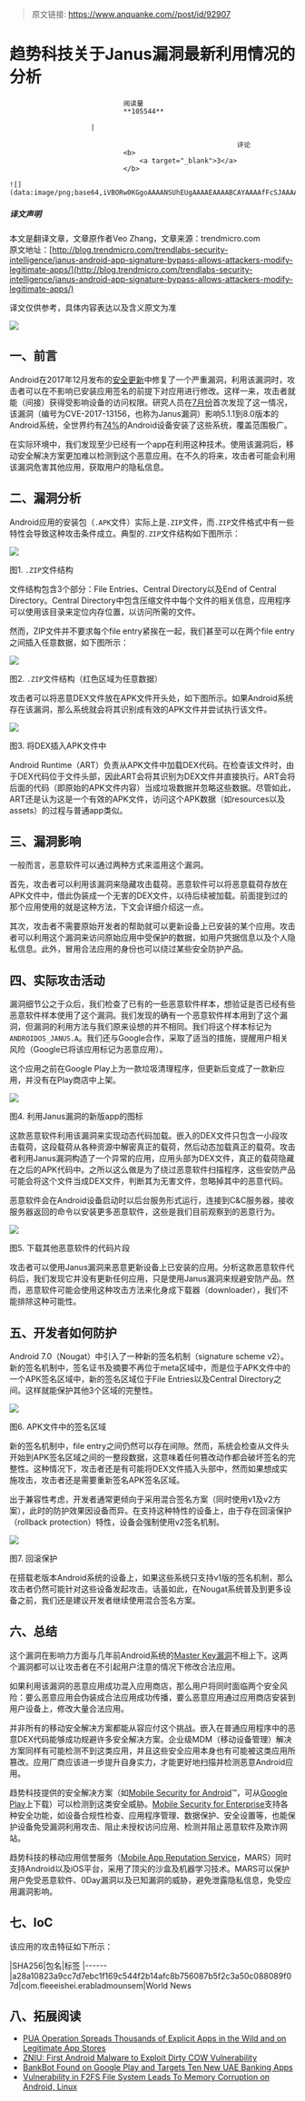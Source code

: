 > 原文链接: https://www.anquanke.com//post/id/92907 


# 趋势科技关于Janus漏洞最新利用情况的分析


                                阅读量   
                                **105544**
                            
                        |
                        
                                                            评论
                                <b>
                                    <a target="_blank">3</a>
                                </b>
                                                                                                                                    ![](data:image/png;base64,iVBORw0KGgoAAAANSUhEUgAAAAEAAAABCAYAAAAfFcSJAAAAAXNSR0IArs4c6QAAAARnQU1BAACxjwv8YQUAAAAJcEhZcwAADsQAAA7EAZUrDhsAAAANSURBVBhXYzh8+PB/AAffA0nNPuCLAAAAAElFTkSuQmCC)
                                                                                            



##### 译文声明

本文是翻译文章，文章原作者Veo Zhang，文章来源：trendmicro.com
                                <br>原文地址：[http://blog.trendmicro.com/trendlabs-security-intelligence/janus-android-app-signature-bypass-allows-attackers-modify-legitimate-apps/](http://blog.trendmicro.com/trendlabs-security-intelligence/janus-android-app-signature-bypass-allows-attackers-modify-legitimate-apps/)

译文仅供参考，具体内容表达以及含义原文为准

[![](https://p4.ssl.qhimg.com/t01dc2195a8d874c77a.jpg)](https://p4.ssl.qhimg.com/t01dc2195a8d874c77a.jpg)



## 一、前言

Android在2017年12月发布的[安全更新](https://source.android.com/security/bulletin/2017-12-01)中修复了一个严重漏洞，利用该漏洞时，攻击者可以在不影响已安装应用签名的前提下对应用进行修改。这样一来，攻击者就能（间接）获得受影响设备的访问权限。研究人员在[7月份](https://www.guardsquare.com/en/blog/new-android-vulnerability-allows-attackers-modify-apps-without-affecting-their-signatures)首次发现了这一情况，该漏洞（编号为CVE-2017-13156，也称为Janus漏洞）影响5.1.1到8.0版本的Android系统，全世界约有[74%](https://developer.android.com/about/dashboards/index.html)的Android设备安装了这些系统，覆盖范围极广。

在实际环境中，我们发现至少已经有一个app在利用这种技术。使用该漏洞后，移动安全解决方案更加难以检测到这个恶意应用。在不久的将来，攻击者可能会利用该漏洞危害其他应用，获取用户的隐私信息。



## 二、漏洞分析

Android应用的安装包（`.APK`文件）实际上是`.ZIP`文件，而`.ZIP`文件格式中有一些特性会导致这种攻击条件成立。典型的`.ZIP`文件结构如下图所示：

[![](https://p1.ssl.qhimg.com/t0104c39ab0013935c5.png)](https://p1.ssl.qhimg.com/t0104c39ab0013935c5.png)

图1. `.ZIP`文件结构

文件结构包含3个部分：File Entries、Central Directory以及End of Central Directory。Central Directory中包含压缩文件中每个文件的相关信息，应用程序可以使用该目录来定位内存位置，以访问所需的文件。

然而，ZIP文件并不要求每个file entry紧挨在一起，我们甚至可以在两个file entry之间插入任意数据，如下图所示：

[![](https://p0.ssl.qhimg.com/t018f9a7d9781b56ee3.png)](https://p0.ssl.qhimg.com/t018f9a7d9781b56ee3.png)

图2. `.ZIP`文件结构（红色区域为任意数据）

攻击者可以将恶意DEX文件放在APK文件开头处，如下图所示。如果Android系统存在该漏洞，那么系统就会将其识别成有效的APK文件并尝试执行该文件。

[![](https://p2.ssl.qhimg.com/t013ba0f6304859f50d.png)](https://p2.ssl.qhimg.com/t013ba0f6304859f50d.png)

图3. 将DEX插入APK文件中

Android Runtime（ART）负责从APK文件中加载DEX代码。在检查该文件时，由于DEX代码位于文件头部，因此ART会将其识别为DEX文件并直接执行。ART会将后面的代码（即原始的APK文件内容）当成垃圾数据并忽略这些数据。尽管如此，ART还是认为这是一个有效的APK文件，访问这个APK数据（如resources以及assets）的过程与普通app类似。



## 三、漏洞影响

一般而言，恶意软件可以通过两种方式来滥用这个漏洞。

首先，攻击者可以利用该漏洞来隐藏攻击载荷。恶意软件可以将恶意载荷存放在APK文件中，借此伪装成一个无害的DEX文件，以待后续被加载。前面提到过的那个应用使用的就是这种方法，下文会详细介绍这一点。

其次，攻击者不需要原始开发者的帮助就可以更新设备上已安装的某个应用。攻击者可以利用这个漏洞来访问原始应用中受保护的数据，如用户凭据信息以及个人隐私信息。此外，冒用合法应用的身份也可以绕过某些安全防护产品。



## 四、实际攻击活动

漏洞细节公之于众后，我们检查了已有的一些恶意软件样本，想验证是否已经有些恶意软件样本使用了这个漏洞。我们发现的确有一个恶意软件样本用到了这个漏洞，但漏洞的利用方法与我们原来设想的并不相同。我们将这个样本标记为`ANDROIDOS_JANUS.A`。我们还与Google合作，采取了适当的措施，提醒用户相关风险（Google已将该应用标记为恶意应用）。

这个应用之前在Google Play上为一款垃圾清理程序，但更新后变成了一款新应用，并没有在Play商店中上架。

[![](https://p3.ssl.qhimg.com/t01d0ba5cbc12268f92.png)](https://p3.ssl.qhimg.com/t01d0ba5cbc12268f92.png)

图4. 利用Janus漏洞的新版app的图标

这款恶意软件利用该漏洞来实现动态代码加载。嵌入的DEX文件只包含一小段攻击载荷，这段载荷从各种资源中解密真正的载荷，然后动态加载真正的载荷。攻击者利用Janus漏洞构造了一个异常的应用，应用头部为DEX文件，真正的载荷隐藏在之后的APK代码中。之所以这么做是为了绕过恶意软件扫描程序，这些安防产品可能会将这个文件当成DEX文件，判断其为无害文件，忽略掉其中的恶意代码。

恶意软件会在Android设备启动时以后台服务形式运行，连接到C&amp;C服务器，接收服务器返回的命令以安装更多恶意软件，这些是我们目前观察到的恶意行为。

[![](https://p3.ssl.qhimg.com/t01897e1edb953244f9.png)](https://p3.ssl.qhimg.com/t01897e1edb953244f9.png)

图5. 下载其他恶意软件的代码片段

攻击者可以使用Janus漏洞来恶意更新设备上已安装的应用。分析这款恶意软件代码后，我们发现它并没有更新任何应用，只是使用Janus漏洞来规避安防产品。然而，恶意软件可能会使用这种攻击方法来化身成下载器（downloader），我们不能排除这种可能性。



## 五、开发者如何防护

Android 7.0（Nougat）中引入了一种新的签名机制（signature scheme v2）。新的签名机制中，签名证书及摘要不再位于meta区域中，而是位于APK文件中的一个APK签名区域中，新的签名区域位于File Entries以及Central Directory之间。这样就能保护其他3个区域的完整性。

[![](https://p0.ssl.qhimg.com/t014c0280ff290c4536.png)](https://p0.ssl.qhimg.com/t014c0280ff290c4536.png)

图6. APK文件中的签名区域

新的签名机制中，file entry之间仍然可以存在间隙。然而，系统会检查从文件头开始到APK签名区域之间的一整段数据，这意味着任何篡改动作都会破坏签名的完整性。这种情况下，攻击者还是有可能将DEX文件插入头部中，然而如果想成实施攻击，攻击者还是需要重新签名APK签名区域。

出于兼容性考虑，开发者通常更倾向于采用混合签名方案（同时使用v1及v2方案），此时的防护效果因设备而异。在支持这种特性的设备上，由于存在回滚保护（rollback protection）特性，设备会强制使用v2签名机制。

[![](https://p3.ssl.qhimg.com/t0129cbdbc3cb879bc5.png)](https://p3.ssl.qhimg.com/t0129cbdbc3cb879bc5.png)

图7. 回滚保护

在搭载老版本Android系统的设备上，如果这些系统只支持v1版的签名机制，那么攻击者仍然可能针对这些设备发起攻击。话虽如此，在Nougat系统普及到更多设备之前，我们还是建议开发者继续使用混合签名方案。



## 六、总结

这个漏洞在影响力方面与几年前Android系统的[Master Key漏洞](https://blog.trendmicro.com/trendlabs-security-intelligence/master-key-android-vulnerability-used-to-trojanize-banking-app/)不相上下。这两个漏洞都可以让攻击者在不引起用户注意的情况下修改合法应用。

如果利用该漏洞的恶意应用成功混入应用商店，那么用户将同时面临两个安全风险：要么恶意应用会伪装成合法应用成功传播，要么恶意应用通过应用商店安装到用户设备上，修改大量合法应用。

并非所有的移动安全解决方案都能从容应付这个挑战。嵌入在普通应用程序中的恶意DEX代码能够成功规避许多安全解决方案。企业级MDM（移动设备管理）解决方案同样有可能检测不到这类应用，并且这些安全应用本身也有可能被这类应用所篡改。应用厂商应该进一步提升自身实力，才能更好地扫描并检测恶意Android应用。

趋势科技提供的安全解决方案（如[Mobile Security for Android](https://www.trendmicro.com/us/home/products/mobile-solutions/android-security/)™，可从[Google Play](https://play.google.com/store/apps/details?id=com.trendmicro.tmmspersonal)上下载）可以检测到这类安全威胁。[Mobile Security for Enterprise](https://www.trendmicro.com/us/enterprise/product-security/mobile-security/)支持各种安全功能，如设备合规性检查、应用程序管理、数据保护、安全设置等，也能保护设备免受漏洞利用攻击、阻止未授权访问应用、检测并阻止恶意软件及欺诈网站。

趋势科技的移动应用信誉服务（[Mobile App Reputation Service](https://mars.trendmicro.com/)，MARS）同时支持Android以及iOS平台，采用了顶尖的沙盒及机器学习技术。MARS可以保护用户免受恶意软件、0Day漏洞以及已知漏洞的威胁，避免泄露隐私信息，免受应用漏洞影响。



## 七、IoC

该应用的攻击特征如下所示：

|SHA256|包名|标签
|------
|a28a10823a9cc7d7ebc1f169c544f2b14afc8b756087b5f2c3a50c088089f07d|com.fleeeishei.erabladmounsem|World News



## 八、拓展阅读
- [PUA Operation Spreads Thousands of Explicit Apps in the Wild and on Legitimate App Stores](http://blog.trendmicro.com/trendlabs-security-intelligence/pua-operation-spreads-thousands-explicit-apps-wild-legitimate-app-stores/)
- [ZNIU: First Android Malware to Exploit Dirty COW Vulnerability](http://blog.trendmicro.com/trendlabs-security-intelligence/zniu-first-android-malware-exploit-dirty-cow-vulnerability/)
- [BankBot Found on Google Play and Targets Ten New UAE Banking Apps](http://blog.trendmicro.com/trendlabs-security-intelligence/bankbot-found-google-play-targets-ten-new-uae-banking-apps/)
- [Vulnerability in F2FS File System Leads To Memory Corruption on Android, Linux](http://blog.trendmicro.com/trendlabs-security-intelligence/vulnerability-f2fs-file-system-leads-memory-corruption-android-linux/)